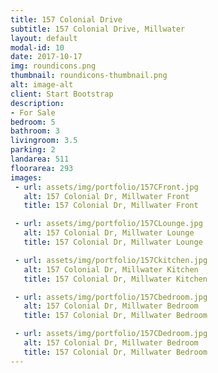 ```yaml
---
title: 157 Colonial Drive
subtitle: 157 Colonial Drive, Millwater
layout: default
modal-id: 10
date: 2017-10-17
img: roundicons.png
thumbnail: roundicons-thumbnail.png
alt: image-alt
client: Start Bootstrap
description:
- For Sale
bedroom: 5
bathroom: 3
livingroom: 3.5
parking: 2
landarea: 511
floorarea: 293
images:
 - url: assets/img/portfolio/157CFront.jpg
   alt: 157 Colonial Dr, Millwater Front
   title: 157 Colonial Dr, Millwater Front

 - url: assets/img/portfolio/157CLounge.jpg
   alt: 157 Colonial Dr, Millwater Lounge
   title: 157 Colonial Dr, Millwater Lounge

 - url: assets/img/portfolio/157Ckitchen.jpg
   alt: 157 Colonial Dr, Millwater Kitchen
   title: 157 Colonial Dr, Millwater Kitchen

 - url: assets/img/portfolio/157Cbedroom.jpg
   alt: 157 Colonial Dr, Millwater Bedroom
   title: 157 Colonial Dr, Millwater Bedroom

 - url: assets/img/portfolio/157CDedroom.jpg
   alt: 157 Colonial Dr, Millwater Bedroom
   title: 157 Colonial Dr, Millwater Bedroom
---
```

